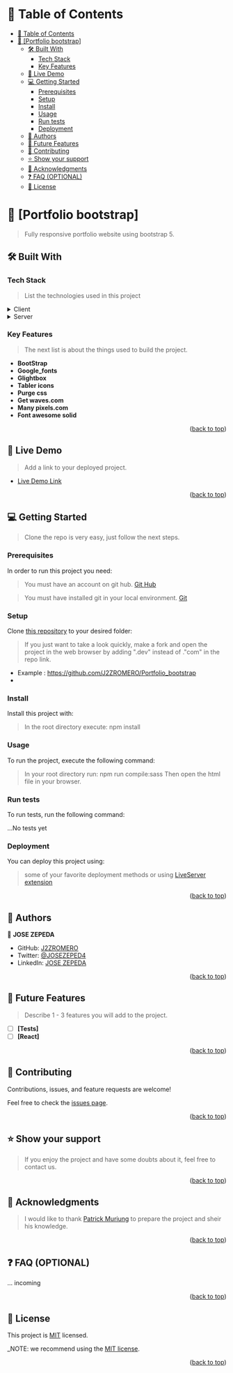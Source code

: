 <a name="readme-top"></a>

<!-- TABLE OF CONTENTS -->

# 📗 Table of Contents

- [📗 Table of Contents](#-table-of-contents)
- [📖 \[Portfolio bootstrap\] ](#-portfolio-bootstrap-)
  - [🛠 Built With ](#-built-with-)
    - [Tech Stack ](#tech-stack-)
    - [Key Features ](#key-features-)
  - [🚀 Live Demo ](#-live-demo-)
  - [💻 Getting Started ](#-getting-started-)
    - [Prerequisites](#prerequisites)
    - [Setup](#setup)
    - [Install](#install)
    - [Usage](#usage)
    - [Run tests](#run-tests)
    - [Deployment](#deployment)
  - [👥 Authors ](#-authors-)
  - [🔭 Future Features ](#-future-features-)
  - [🤝 Contributing ](#-contributing-)
  - [⭐️ Show your support ](#️-show-your-support-)
  - [🙏 Acknowledgments ](#-acknowledgments-)
  - [❓ FAQ (OPTIONAL) ](#-faq-optional-)
  - [📝 License ](#-license-)

<!-- PROJECT DESCRIPTION -->

# 📖 [Portfolio bootstrap] <a name="portfolio-bootstrap"></a>

> Fully responsive portfolio website using bootstrap 5.


## 🛠 Built With <a name="built-with"></a>

### Tech Stack <a name="tech-stack"></a>

> List the technologies used in this project

<details>
  <summary>Client</summary>
  <ul>
    <li><a href="https://code.visualstudio.com/">Vs code</a></li>
  </ul>
</details>


<details>
  <summary>Server</summary>
  <ul>
    <li><a href="https://nodejs.org/es">Node</a></li>
  </ul>
</details>

<!-- Features -->

### Key Features <a name="key-features"></a>

> The next list is about the things used to build the project.

- **BootStrap**
- **Google_fonts**
- **Glightbox**
- **Tabler icons**
- **Purge css**
- **Get waves.com**
- **Many pixels.com**
- **Font awesome solid**

<p align="right">(<a href="#readme-top">back to top</a>)</p>

<!-- LIVE DEMO -->

## 🚀 Live Demo <a name="live-demo"></a>

> Add a link to your deployed project.

- [Live Demo Link](https://j2zromero.github.io/Portfolio_bootstrap/)

<p align="right">(<a href="#readme-top">back to top</a>)</p>

<!-- GETTING STARTED -->

## 💻 Getting Started <a name="getting-started"></a>

> Clone the repo is very easy, just follow the next steps.

### Prerequisites

In order to run this project you need:

> You must have an account on git hub. [Git Hub](https://github.com/)

> You must have installed git in your local environment. [Git](https://git-scm.com/download/win)

### Setup

Clone [this repository](https://github.com/J2ZROMERO/Portfolio_bootstrap) to your desired folder:

> If you just want to take a look quickly, make a fork and open the project in the web browser by adding ".dev" instead of ."com" in the repo link.
- Example : https://github.com/J2ZROMERO/Portfolio_bootstrap
- 
### Install

Install this project with:
> In the root directory execute:
> npm install

### Usage

To run the project, execute the following command:

> In your root directory run:
> npm run compile:sass
> Then open the html file in your browser.


### Run tests

To run tests, run the following command:

...No tests yet

### Deployment

You can deploy this project using:

> some of your favorite deployment methods or using [LiveServer extension](https://marketplace.visualstudio.com/items?itemName=ritwickdey.LiveServer)

<p align="right">(<a href="#readme-top">back to top</a>)</p>

<!-- AUTHORS -->

## 👥 Authors <a name="authors"></a>


👤 **JOSE ZEPEDA**

- GitHub: [J2ZROMERO](https://github.com/J2ZROMERO)
- Twitter: [@JOSEZEPED4](https://twitter.com/JOSEZEPED4)
- LinkedIn: [JOSE ZEPEDA](https://www.linkedin.com/in/jose-zromero/)

<p align="right">(<a href="#readme-top">back to top</a>)</p>

<!-- FUTURE FEATURES -->

## 🔭 Future Features <a name="future-features"></a>

> Describe 1 - 3 features you will add to the project.

- [ ] **[Tests]**
- [ ] **[React]**

<p align="right">(<a href="#readme-top">back to top</a>)</p>

<!-- CONTRIBUTING -->

## 🤝 Contributing <a name="contributing"></a>

Contributions, issues, and feature requests are welcome!

Feel free to check the [issues page](https://github.com/J2ZROMERO/Portfolio_bootstrap/issues).

<p align="right">(<a href="#readme-top">back to top</a>)</p>

<!-- SUPPORT -->

## ⭐️ Show your support <a name="support"></a>

> If you enjoy the project and have some doubts about it, feel free to contact us.

<p align="right">(<a href="#readme-top">back to top</a>)</p>

<!-- ACKNOWLEDGEMENTS -->

## 🙏 Acknowledgments <a name="acknowledgements"></a>

> I would like to thank [Patrick Muriung](https://www.youtube.com/channel/UCEtlYWZil1WbX2LoqF2qocQ) to prepare the project and sheir his knowledge.


<p align="right">(<a href="#readme-top">back to top</a>)</p>

<!-- FAQ (optional) -->

## ❓ FAQ (OPTIONAL) <a name="faq"></a>

... incoming

<p align="right">(<a href="#readme-top">back to top</a>)</p>

<!-- LICENSE -->

## 📝 License <a name="license"></a>

This project is [MIT](./LICENSE) licensed.

_NOTE: we recommend using the [MIT license](https://github.com/J2ZROMERO/Portfolio_bootstrap/blob/dev/MIT.md).

<p align="right">(<a href="#readme-top">back to top</a>)</p>